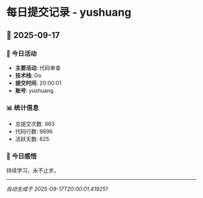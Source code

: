 # 每日提交记录 - yushuang

## 📅 2025-09-17

### 🎯 今日活动
- **主要活动**: 代码审查
- **技术栈**: Go
- **提交时间**: 20:00:01
- **账号**: yushuang

### 📊 统计信息
- 总提交次数: 863
- 代码行数: 9696
- 活跃天数: 625

### 💭 今日感悟
持续学习，永不止步。

---
*自动生成于 2025-09-17T20:00:01.419251*
